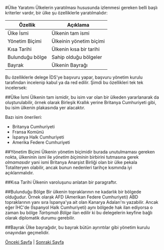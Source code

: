 #Ülke Yaratımı
Ülkelerin yaratılması hususunda izlenmesi gereken belli başlı kriterler vardır, bir ülke şu özelliklerle yaratılmalıdır:

Özellik | Açıklama
--------|----------
Ülke İsmi   | Ülkenin tam ismi
Yönetim Biçimi | Ülkeinin yönetim biçimi
Kısa Tarihi | Ülkenin kısa bir tarihi
Bulunduğu bölge | Sahip olduğu bölgeler
Bayrak | Ülkenin Bayrağı

Bu özelliklerle delege İDS'ye başvuru yapar, başvuru yönetim kurulu tarafından incelenip kabul ya da red edilir. Şimdi bu özellikleri tek tek incelersek:

##Ülke İsmi
Ülkenin tam ismidir, bu isim var olan bir ülkeden yararlanarak da oluşturulabilir, örnek olarak Birleşik Krallık yerine Britanya Cumhuriyeti
gibi, bu isim ülkenin plakasında yer alacaktır.

Bazı isim önerileri:
* Britanya Cumhuriyeti
* Fransa Komünü
* İspanya Halk Cumhuriyeti
* Amerika Federe Cumhuriyeti

##Yönetim Biçimi
Ülkenin yönetim biçimidir burada unutulmaması gereken nokta, ülkeninin *ismi* ile *yönetim biçiminin* birbirini tutmasına gerek *olmamasıdır*
yani ismi Britanya Anarşist Birliği olan bir ülke pekala Totaliteryen olabilir, ancak bunun nedenleri tarihçe kısmında iyi açıklanmalıdır.

##Kısa Tarihi
Ülkenin varoluşunu anlatan bir paragraftır.

##Bulunduğu Bölge
Bir ülkenin topraklarının ne kadarlık bir bölgede olduğudur. Örnek olarak AFD (Amerikan Federe Cumhuriyeti) ABD topraklarının yanı
sıra İspanya'ya ait olan Kanarya Adaları'nı yazabilir. Ancak eğer İHC'de (İspanyol Halk Cumhuriyeti) aynı bölgede hak ilan ediyorsa
o zaman bu bölge *Tartışmalı Bölge* ilan edilir ki bu delegelerin keyfine bağlı olarak diplomatik durumu gerebilir.

##Bayrak
Ülke bayrağıdır, bu bayrak bütün ayrıntılar gibi yönetim kurulu onayından geçmelidir.

[Önceki Sayfa](magistralar_ve_y%C3%B6netim.md) | [Sonraki Sayfa](konuşma_ve_cozum_yazimi.md)
